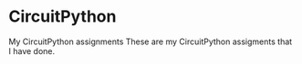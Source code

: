 # CircuitPython
My CircuitPython assignments
These are my CircuitPython assigments that I have done.
